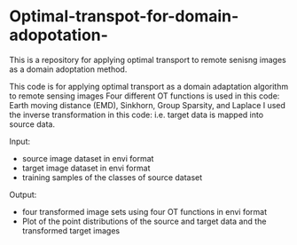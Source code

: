 # Optimal-transpot-for-domain-adopotation-

This is a repository  for applying optimal transport to remote senisng images as a domain adoptation method.


This code is for applying optimal transport as a domain adaptation algorithm to remote sensing images
Four different OT functions is used in this code: Earth moving distance (EMD), Sinkhorn, Group Sparsity, and Laplace
I used the inverse transformation in this code: i.e. target data is mapped into source data.


Input:

   - source image dataset in envi format
   - target image dataset in envi format
   - training samples of the classes of source dataset
    
    
Output:

   - four transformed image sets using  four OT functions in envi format
   - Plot of the point distributions of the source and target data and the transformed target images
